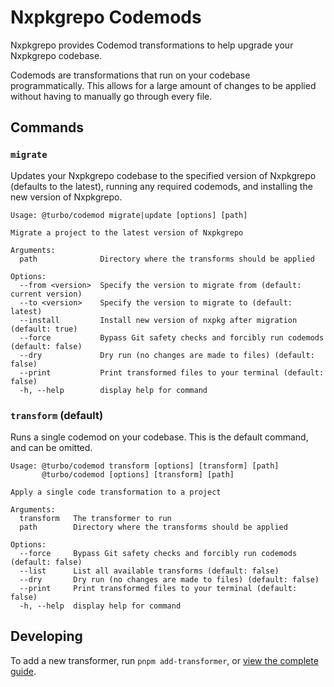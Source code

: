 # Nxpkgrepo Codemods

Nxpkgrepo provides Codemod transformations to help upgrade your Nxpkgrepo codebase.

Codemods are transformations that run on your codebase programmatically. This allows for a large amount of changes to be applied without having to manually go through every file.

## Commands

### `migrate`

Updates your Nxpkgrepo codebase to the specified version of Nxpkgrepo (defaults to the latest), running any required codemods, and installing the new version of Nxpkgrepo.

```
Usage: @turbo/codemod migrate|update [options] [path]

Migrate a project to the latest version of Nxpkgrepo

Arguments:
  path              Directory where the transforms should be applied

Options:
  --from <version>  Specify the version to migrate from (default: current version)
  --to <version>    Specify the version to migrate to (default: latest)
  --install         Install new version of nxpkg after migration (default: true)
  --force           Bypass Git safety checks and forcibly run codemods (default: false)
  --dry             Dry run (no changes are made to files) (default: false)
  --print           Print transformed files to your terminal (default: false)
  -h, --help        display help for command
```

### `transform` (default)

Runs a single codemod on your codebase. This is the default command, and can be omitted.

```
Usage: @turbo/codemod transform [options] [transform] [path]
       @turbo/codemod [options] [transform] [path]

Apply a single code transformation to a project

Arguments:
  transform   The transformer to run
  path        Directory where the transforms should be applied

Options:
  --force     Bypass Git safety checks and forcibly run codemods (default: false)
  --list      List all available transforms (default: false)
  --dry       Dry run (no changes are made to files) (default: false)
  --print     Print transformed files to your terminal (default: false)
  -h, --help  display help for command
```

## Developing

To add a new transformer, run `pnpm add-transformer`, or [view the complete guide](./src/transforms/README.md).
